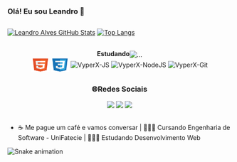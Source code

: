 ### Olá! Eu sou <b>Leandro</b> 👋
##

[![Leandro Alves GitHub Stats](https://github-readme-stats.vercel.app/api?username=xvyperx&count_private=true&show_icons=true&theme=chartreuse-dark)](https://github.com/xvyperx/xvyperx)
[![Top Langs](https://github-readme-stats.vercel.app/api/top-langs/?username=xvyperx&hide_progress=compact&theme=chartreuse-dark)](https://github.com/xvyperx/xvyperx)


<div style="display: inline_block" align="center"><br>
  <b>Estudando</b><img align="center" alt="..." height="20" width="30" src="https://i.ibb.co/fn8n2Nv/reticencias-branco.gif"/><br>

  <img align="center" alt="VyperX-HTML" height="30" width="40" src="https://raw.githubusercontent.com/devicons/devicon/master/icons/html5/html5-original.svg">
  <img align="center" alt="VyperX-CSS" height="30" width="40" src="https://raw.githubusercontent.com/devicons/devicon/master/icons/css3/css3-original.svg">
  <img align="center" alt="VyperX-JS" height="30" width="40" src="https://cdn.jsdelivr.net/gh/devicons/devicon/icons/javascript/javascript-original.svg">
  <img align="center" alt="VyperX-NodeJS" height="30" width="50" src="https://cdn.jsdelivr.net/gh/devicons/devicon/icons/nodejs/nodejs-original.svg">
  <img align="center" alt="VyperX-Git" height="32" width="32" src="https://cdn.jsdelivr.net/gh/devicons/devicon/icons/git/git-original.svg">  
</div>

##
<div align="center"> 
  <h3>🌐Redes Sociais</h3>
  <a href="https://instagram.com/xleandro.alves" target="_blank"><img src="https://img.shields.io/badge/Instagram-E4405F?style=for-the-badge&logo=instagram&logoColor=white" target="_blank"></a>
  <a href="https://www.linkedin.com/in/xleandro-alves" target="_blank"><img src="https://img.shields.io/badge/-LinkedIn-%230077B5?style=for-the-badge&logo=linkedin&logoColor=white" target="_blank"></a>  
  <a href = "mailto:leandroteclas1@gmail.com"><img src="https://img.shields.io/badge/Gmail-D14836?style=for-the-badge&logo=gmail&logoColor=white" target="_blank"></a>
  
</div>
<br>

- ☕ Me pague um café e vamos conversar | 👨🏾‍🎓 Cursando Engenharia de Software - UniFatecie | 👩🏾‍💻 Estudando Desenvolvimento Web

![Snake animation](https://github.com/xvyperx/xvyperx/blob/output/github-contribution-grid-snake.svg)
